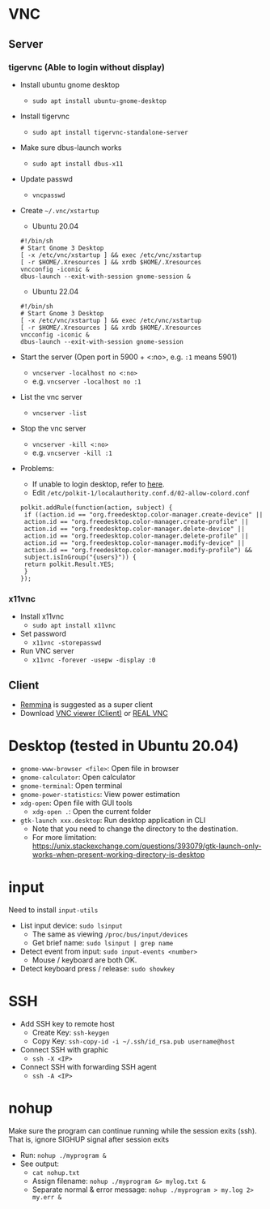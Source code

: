 # VNC
## Server

### tigervnc (Able to login without display)

* Install ubuntu gnome desktop
  - `sudo apt install ubuntu-gnome-desktop`
* Install tigervnc
  - `sudo apt install tigervnc-standalone-server`
* Make sure dbus-launch works
  - `sudo apt install dbus-x11`
* Update passwd
  - `vncpasswd`
* Create `~/.vnc/xstartup`
  - Ubuntu 20.04
  ```shell
  #!/bin/sh
  # Start Gnome 3 Desktop
  [ -x /etc/vnc/xstartup ] && exec /etc/vnc/xstartup
  [ -r $HOME/.Xresources ] && xrdb $HOME/.Xresources
  vncconfig -iconic &
  dbus-launch --exit-with-session gnome-session &
  ```
  - Ubuntu 22.04
  ```shell
  #!/bin/sh
  # Start Gnome 3 Desktop
  [ -x /etc/vnc/xstartup ] && exec /etc/vnc/xstartup
  [ -r $HOME/.Xresources ] && xrdb $HOME/.Xresources
  vncconfig -iconic &
  dbus-launch --exit-with-session gnome-session
  ```

* Start the server (Open port in 5900 + <:no>, e.g. `:1` means 5901)
  - `vncserver -localhost no <:no>`
  - e.g. `vncserver -localhost no :1`
* List the vnc server
  - `vncserver -list`
* Stop the vnc server
  - `vncserver -kill <:no>`
  - e.g. `vncserver -kill :1`
* Problems:
  - If unable to login desktop, refer to [here](https://rpsene.wordpress.com/2022/05/31/ubuntu-authentication-is-required-to-create-a-color-profile-managed-device/).
  - Edit `/etc/polkit-1/localauthority.conf.d/02-allow-colord.conf`
  ```
  polkit.addRule(function(action, subject) {
   if ((action.id == "org.freedesktop.color-manager.create-device" ||
   action.id == "org.freedesktop.color-manager.create-profile" ||
   action.id == "org.freedesktop.color-manager.delete-device" ||
   action.id == "org.freedesktop.color-manager.delete-profile" ||
   action.id == "org.freedesktop.color-manager.modify-device" ||
   action.id == "org.freedesktop.color-manager.modify-profile") &&
   subject.isInGroup("{users}")) {
   return polkit.Result.YES;
   }
  });
  ```

### x11vnc

* Install x11vnc
  - `sudo apt install x11vnc`
* Set password
  - `x11vnc -storepasswd`
* Run VNC server
  - `x11vnc -forever -usepw -display :0`

## Client

* [Remmina](https://remmina.org/) is suggested as a super client
* Download [VNC viewer (Client)](https://chrome.google.com/webstore/detail/vnc%C2%AE-viewer-for-google-ch/iabmpiboiopbgfabjmgeedhcmjenhbla?utm_source=chrome-app-launcher-info-dialog) or [REAL VNC](https://www.realvnc.com/en/connect/download/viewer/)

# Desktop (tested in Ubuntu 20.04)
* `gnome-www-browser <file>`: Open file in browser
* `gnome-calculator`: Open calculator
* `gnome-terminal`: Open terminal
* `gnome-power-statistics`: View power estimation
* `xdg-open`: Open file with GUI tools
  - `xdg-open .`: Open the current folder
* `gtk-launch xxx.desktop`: Run desktop application in CLI
  - Note that you need to change the directory to the destination.
  - For more limitation: https://unix.stackexchange.com/questions/393079/gtk-launch-only-works-when-present-working-directory-is-desktop

# input
Need to install `input-utils`

* List input device: `sudo lsinput`
  - The same as viewing `/proc/bus/input/devices`
  - Get brief name: `sudo lsinput | grep name`
* Detect event from input: `sudo input-events <number>`
  - Mouse / keyboard are both OK.
* Detect keyboard press / release: `sudo showkey`

# SSH
* Add SSH key to remote host
  - Create Key: `ssh-keygen`
  - Copy Key: `ssh-copy-id -i ~/.ssh/id_rsa.pub username@host`
* Connect SSH with graphic
  - `ssh -X <IP>`
* Connect SSH with forwarding SSH agent
  - `ssh -A <IP>`

# nohup
Make sure the program can continue running while the session exits (ssh).
That is, ignore SIGHUP signal after session exits

* Run: `nohup ./myprogram &`
* See output: 
  - `cat nohup.txt`
  - Assign filename: `nohup ./myprogram &> mylog.txt &`
  - Separate normal & error message: `nohup ./myprogram > my.log 2> my.err &`
